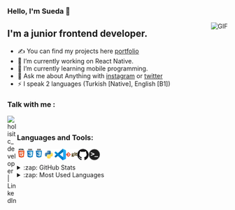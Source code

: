 ### Hello, I'm Sueda  👋
 <img align="right" alt="GIF" src="https://c.tenor.com/SoBzDkrJuNUAAAAC/cat-hack.gif"  />


## I'm a junior frontend developer.
- ✍ You can find my projects here [portfolio]
- 🔭 I’m currently working on React Native.
- 🌱 I’m currently learning mobile programming.
- 💬 Ask me about Anything with [instagram] or [twitter]
- ⚡ I speak 2 languages (Turkish [Native], English [B1])


### Talk with me :
[<img align="left" alt="holisitc_developer | LinkedIn" width="22px" src="https://cdn.jsdelivr.net/npm/simple-icons@v3/icons/linkedin.svg" />][linkedin]

<br />

### Languages and Tools:
<img align="left" height="20" src="https://raw.githubusercontent.com/github/explore/80688e429a7d4ef2fca1e82350fe8e3517d3494d/topics/html/html.png">
<img align="left" height="20" src="https://raw.githubusercontent.com/github/explore/80688e429a7d4ef2fca1e82350fe8e3517d3494d/topics/css/css.png">
<img align="left" height="20" src="https://raw.githubusercontent.com/github/explore/80688e429a7d4ef2fca1e82350fe8e3517d3494d/topics/css/css.png">
<img align="left" alt="python" width="26px" src="https://raw.githubusercontent.com/github/explore/80688e429a7d4ef2fca1e82350fe8e3517d3494d/topics/python/python.png" />
<img align="left" alt="Visual Studio Code" width="26px" src="https://raw.githubusercontent.com/github/explore/80688e429a7d4ef2fca1e82350fe8e3517d3494d/topics/visual-studio-code/visual-studio-code.png" />
<img align="left" alt="Git" width="26px" src="https://raw.githubusercontent.com/github/explore/80688e429a7d4ef2fca1e82350fe8e3517d3494d/topics/git/git.png" />
<img align="left" alt="GitHub" width="26px" src="https://raw.githubusercontent.com/github/explore/78df643247d429f6cc873026c0622819ad797942/topics/github/github.png" />
<img align="left" alt="Terminal" width="26px" src="https://raw.githubusercontent.com/github/explore/80688e429a7d4ef2fca1e82350fe8e3517d3494d/topics/terminal/terminal.png" />


<br />
<br />


<details>
  <summary>:zap: GitHub Stats</summary>

  <img align="left" alt="Abdullah's GitHub Stats" src="https://github-readme-stats.vercel.app/api?username=suedacicekli&show_icons=true&hide_border=true" />

</details>

<details>
  <summary>:zap: Most Used Languages</summary>

<img align="left" alt="Abdullah's GitHub Top Languages" src="https://github-readme-stats.vercel.app/api/top-langs/?username=suedacicekli" />

</details>


[twitter]: https://twitter.com/papatyacabisey
[instagram]: https://www.instagram.com/ciceklisueda/
[linkedin]: https://www.linkedin.com/in/suedacicekli/
[portfolio]: https://suedacicekli.github.io/
